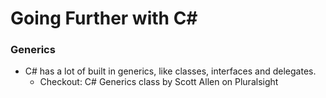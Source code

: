 # Going Further with C#

### Generics
* C# has a lot of built in generics, like classes, interfaces and delegates. 
    * Checkout: C# Generics class by Scott Allen on Pluralsight
    